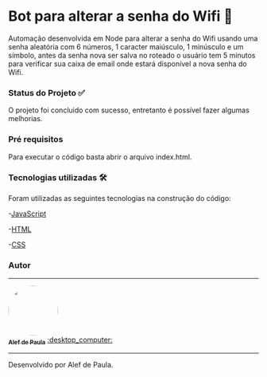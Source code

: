 # Bot para alterar a senha do Wifi :key:
Automação desenvolvida em Node para alterar a senha do Wifi usando uma senha aleatória com 6 números, 1 caracter maiúsculo, 1 minúsculo e um símbolo, antes da senha nova ser salva no roteado o usuário tem 5 minutos para verificar sua caixa de email onde estará disponível a nova senha do Wifi.

### Status do Projeto :white_check_mark:
O projeto foi concluido com sucesso, entretanto é possível fazer algumas melhorias. 

### Pré requisitos
Para executar o código basta abrir o arquivo index.html.

### Tecnologias utilizadas :hammer_and_wrench:
Foram utilizadas as seguintes tecnologias na construção do código:

-[JavaScript](https://developer.mozilla.org/pt-BR/docs/Web/JavaScript)

-[HTML](https://developer.mozilla.org/pt-BR/docs/Web/HTML)

-[CSS](https://developer.mozilla.org/pt-BR/docs/Web/CSS)

### Autor
---

<a href="https://www.linkedin.com/in/alef-paula-aa98041ba/">
 <img style="border-radius: 50%;" src="https://media-exp1.licdn.com/dms/image/C5603AQHQhVF1DcK4BQ/profile-displayphoto-shrink_800_800/0/1626360406690?e=1638403200&v=beta&t=iiWyAVEA37996CkECQNCHu5EkMAqNUS0yDqSoe9mZDA" width="100px;" alt=""/>
 <br />
 <sub><b>Alef de Paula</b></sub></a> <a href="https://www.linkedin.com/in/alef-paula-aa98041ba/ title="LinkedIn">:desktop_computer:</a>
 
 --- 
Desenvolvido por Alef de Paula. 
